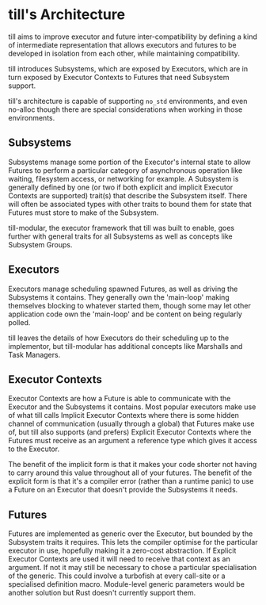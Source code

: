 # till's Architecture

till aims to improve executor and future inter-compatibility by defining a kind of intermediate representation that allows executors and futures to be developed in isolation from each other, while maintaining compatibility.

till introduces Subsystems, which are exposed by Executors, which are in turn exposed by Executor Contexts to Futures that need Subsystem support.

till's architecture is capable of supporting `no_std` environments, and even no-alloc though there are special considerations when working in those environments.

## Subsystems

Subsystems manage some portion of the Executor's internal state to allow Futures to perform a particular category of asynchronous operation like waiting, filesystem access, or networking for example. A Subsystem is generally defined by one (or two if both explicit and implicit Executor Contexts are supported) trait(s) that describe the Subsystem itself. There will often be associated types with other traits to bound them for state that Futures must store to make of the Subsystem.

till-modular, the executor framework that till was built to enable, goes further with general traits for all Subsystems as well as concepts like Subsystem Groups.

## Executors

Executors manage scheduling spawned Futures, as well as driving the Subsystems it contains. They generally own the 'main-loop' making themselves blocking to whatever started them, though some may let other application code own the 'main-loop' and be content on being regularly polled.

till leaves the details of how Executors do their scheduling up to the implementor, but till-modular has additional concepts like Marshalls and Task Managers.

## Executor Contexts

Executor Contexts are how a Future is able to communicate with the Executor and the Subsystems it contains. Most popular executors make use of what till calls Implicit Executor Contexts where there is some hidden channel of communication (usually through a global) that Futures make use of, but till also supports (and prefers) Explicit Executor Contexts where the Futures must receive as an argument a reference type which gives it access to the Executor.

The benefit of the implicit form is that it makes your code shorter not having to carry around this value throughout all of your futures. The benefit of the explicit form is that it's a compiler error (rather than a runtime panic) to use a Future on an Executor that doesn't provide the Subsystems it needs.

## Futures

Futures are implemented as generic over the Executor, but bounded by the Subsystem traits it requires. This lets the compiler optimise for the particular executor in use, hopefully making it a zero-cost abstraction. If Explicit Executor Contexts are used it will need to receive that context as an argument. If not it may still be necessary to chose a particular specialisation of the generic. This could involve a turbofish at every call-site or a specialised definition macro. Module-level generic parameters would be another solution but Rust doesn't currently support them.
